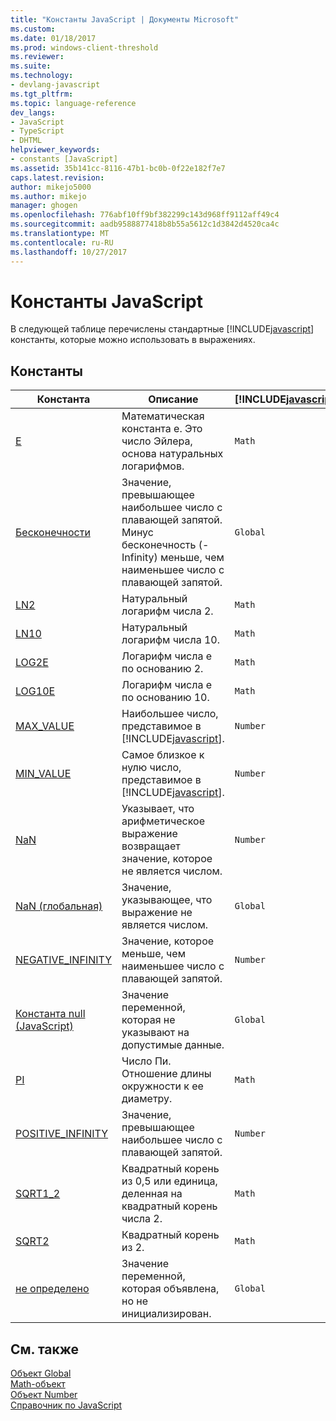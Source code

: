 ```yaml
---
title: "Константы JavaScript | Документы Microsoft"
ms.custom: 
ms.date: 01/18/2017
ms.prod: windows-client-threshold
ms.reviewer: 
ms.suite: 
ms.technology:
- devlang-javascript
ms.tgt_pltfrm: 
ms.topic: language-reference
dev_langs:
- JavaScript
- TypeScript
- DHTML
helpviewer_keywords:
- constants [JavaScript]
ms.assetid: 35b141cc-8116-47b1-bc0b-0f22e182f7e7
caps.latest.revision: 
author: mikejo5000
ms.author: mikejo
manager: ghogen
ms.openlocfilehash: 776abf10ff9bf382299c143d968ff9112aff49c4
ms.sourcegitcommit: aadb9588877418b8b55a5612c1d3842d4520ca4c
ms.translationtype: MT
ms.contentlocale: ru-RU
ms.lasthandoff: 10/27/2017
---
```

# <a name="javascript-constants"></a>Константы JavaScript
В следующей таблице перечислены стандартные [!INCLUDE[javascript](../../javascript/includes/javascript-md.md)] константы, которые можно использовать в выражениях.  
  
## <a name="constants"></a>Константы  
  
|Константа|Описание|[!INCLUDE[javascript](../../javascript/includes/javascript-md.md)]объект|  
|--------------|-----------------|-----------------------------------------------------------------------|  
|[E](../../javascript/reference/math-constants-javascript.md)|Математическая константа e. Это число Эйлера, основа натуральных логарифмов.|`Math`|  
|[Бесконечности](../../javascript/reference/infinity-constant-javascript.md)|Значение, превышающее наибольшее число с плавающей запятой. Минус бесконечность (-Infinity) меньше, чем наименьшее число с плавающей запятой.|`Global`|  
|[LN2](../../javascript/reference/math-constants-javascript.md)|Натуральный логарифм числа 2.|`Math`|  
|[LN10](../../javascript/reference/math-constants-javascript.md)|Натуральный логарифм числа 10.|`Math`|  
|[LOG2E](../../javascript/reference/math-constants-javascript.md)|Логарифм числа e по основанию 2.|`Math`|  
|[LOG10E](../../javascript/reference/math-constants-javascript.md)|Логарифм числа e по основанию 10.|`Math`|  
|[MAX_VALUE](../../javascript/reference/number-constants-javascript.md)|Наибольшее число, представимое в [!INCLUDE[javascript](../../javascript/includes/javascript-md.md)].|`Number`|  
|[MIN_VALUE](../../javascript/reference/number-constants-javascript.md)|Самое близкое к нулю число, представимое в [!INCLUDE[javascript](../../javascript/includes/javascript-md.md)].|`Number`|  
|[NaN](../../javascript/reference/number-constants-javascript.md)|Указывает, что арифметическое выражение возвращает значение, которое не является числом.|`Number`|  
|[NaN (глобальная)](../../javascript/reference/nan-constant-javascript.md)|Значение, указывающее, что выражение не является числом.|`Global`|  
|[NEGATIVE_INFINITY](../../javascript/reference/number-constants-javascript.md)|Значение, которое меньше, чем наименьшее число с плавающей запятой.|`Number`|  
|[Константа null (JavaScript)](../../javascript/reference/null-constant-javascript.md)|Значение переменной, которая не указывают на допустимые данные.|`Global`|  
|[PI](../../javascript/reference/math-constants-javascript.md)|Число Пи. Отношение длины окружности к ее диаметру.|`Math`|  
|[POSITIVE_INFINITY](../../javascript/reference/number-constants-javascript.md)|Значение, превышающее наибольшее число с плавающей запятой.|`Number`|  
|[SQRT1_2](../../javascript/reference/math-constants-javascript.md)|Квадратный корень из 0,5 или единица, деленная на квадратный корень числа 2.|`Math`|  
|[SQRT2](../../javascript/reference/math-constants-javascript.md)|Квадратный корень из 2.|`Math`|  
|[не определено](../../javascript/reference/undefined-constant-javascript.md)|Значение переменной, которая объявлена, но не инициализирован.|`Global`|  
  
## <a name="see-also"></a>См. также  
 [Объект Global](../../javascript/reference/global-object-javascript.md)   
 [Math-объект](../../javascript/reference/math-object-javascript.md)   
 [Объект Number](../../javascript/reference/number-object-javascript.md)   
 [Справочник по JavaScript](../../javascript/reference/javascript-reference.md)